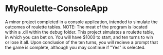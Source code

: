 # MyRoulette-ConsoleApp
A minor project completed in a console application, intended to simulate the outcomes of roulette tables. NOTE: The meat of the program is located within a .dll within the debug folder.
This project simulates a roulette table, in which you can bet on. You will have $1000 to start, and ten turns to win or lose it all.
Upon conclusion of the ten turns, you will recieve a prompt that the game is complete, although you may continue if "Yes" is selected.
